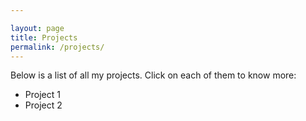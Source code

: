 ```yaml
---

layout: page
title: Projects
permalink: /projects/
---
```


Below is a list of all my projects. Click on each of them to know more:

* Project 1
* Project 2
